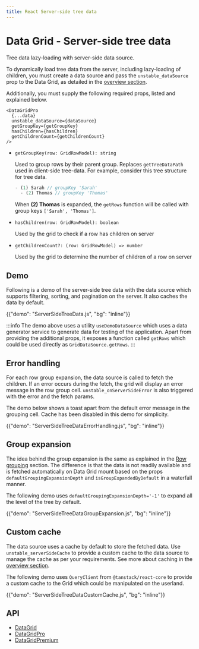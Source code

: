 ```yaml
---
title: React Server-side tree data
---
```


# Data Grid - Server-side tree data [<span class="plan-pro"></span>](/x/introduction/licensing/#pro-plan 'Pro plan')

<p class="description">Tree data lazy-loading with server-side data source.</p>

To dynamically load tree data from the server, including lazy-loading of children, you must create a data source and pass the `unstable_dataSource` prop to the Data Grid, as detailed in the [overview section](/x/react-data-grid/server-side-data/).

Additionally, you must supply the following required props, listed and explained below.

```tsx
<DataGridPro
  {...data}
  unstable_dataSource={dataSource}
  getGroupKey={getGroupKey}
  hasChildren={hasChildren}
  getChildrenCount={getChildrenCount}
/>
```

- `getGroupKey(row: GridRowModel): string`

  Used to group rows by their parent group. Replaces `getTreeDataPath` used in client-side tree-data.
  For example, consider this tree structure for tree data.

  ```js
  - (1) Sarah // groupKey 'Sarah'
    - (2) Thomas // groupKey 'Thomas'
  ```

  When **(2) Thomas** is expanded, the `getRows` function will be called with group keys `['Sarah', 'Thomas']`.

- `hasChildren(row: GridRowModel): boolean`

  Used by the grid to check if a row has children on server

- `getChildrenCount?: (row: GridRowModel) => number`

  Used by the grid to determine the number of children of a row on server

## Demo

Following is a demo of the server-side tree data with the data source which supports filtering, sorting, and pagination on the server. It also caches the data by default.

{{"demo": "ServerSideTreeData.js", "bg": "inline"}}

:::info
The demo above uses a utility `useDemoDataSource` which uses a data generator service to generate data for testing of the application. Apart from providing the additional props, it exposes a function called `getRows` which could be used directly as `GridDataSource.getRows`.
:::

## Error handling

For each row group expansion, the data source is called to fetch the children. If an error occurs during the fetch, the grid will display an error message in the row group cell. `unstable_onServerSideError` is also triggered with the error and the fetch params.

The demo below shows a toast apart from the default error message in the grouping cell. Cache has been disabled in this demo for simplicity.

{{"demo": "ServerSideTreeDataErrorHandling.js", "bg": "inline"}}

## Group expansion

The idea behind the group expansion is the same as explained in the [Row grouping](/x/react-data-grid/row-grouping/#group-expansion) section. The difference is that the data is not readily available and is fetched automatically on Data Grid mount based on the props `defaultGroupingExpansionDepth` and `isGroupExpandedByDefault` in a waterfall manner.

The following demo uses `defaultGroupingExpansionDepth='-1'` to expand all the level of the tree by default.

{{"demo": "ServerSideTreeDataGroupExpansion.js", "bg": "inline"}}

## Custom cache

The data source uses a cache by default to store the fetched data. Use `unstable_serverSideCache` to provide a custom cache to the data source to manage the cache as per your requirements. See more about caching in the [overview section](/x/react-data-grid/server-side-data/#data-caching).

The following demo uses `QueryClient` from `@tanstack/react-core` to provide a custom cache to the Grid which could be manipulated on the userland.

{{"demo": "ServerSideTreeDataCustomCache.js", "bg": "inline"}}

## API

- [DataGrid](/x/api/data-grid/data-grid/)
- [DataGridPro](/x/api/data-grid/data-grid-pro/)
- [DataGridPremium](/x/api/data-grid/data-grid-premium/)
